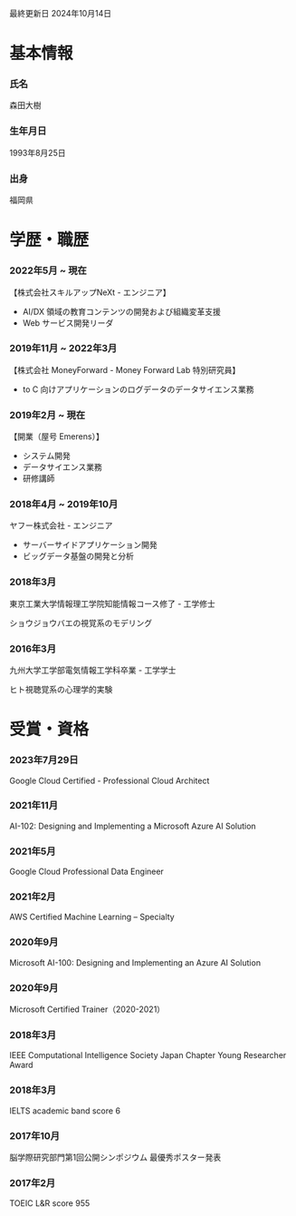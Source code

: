 最終更新日 2024年10月14日

# 基本情報

### 氏名

森田大樹

### 生年月日

1993年8月25日

### 出身

福岡県

# 学歴・職歴

### 2022年5月 ~ 現在

【株式会社スキルアップNeXt - エンジニア】

- AI/DX 領域の教育コンテンツの開発および組織変革支援
- Web サービス開発リーダ

### 2019年11月 ~ 2022年3月

【株式会社 MoneyForward - Money Forward Lab 特別研究員】

- to C 向けアプリケーションのログデータのデータサイエンス業務

### 2019年2月 ~ 現在

【開業（屋号 Emerens）】

- システム開発
- データサイエンス業務
- 研修講師

### 2018年4月 ~ 2019年10月

ヤフー株式会社 - エンジニア

- サーバーサイドアプリケーション開発
- ビッグデータ基盤の開発と分析

### 2018年3月

東京工業大学情報理工学院知能情報コース修了 - 工学修士

ショウジョウバエの視覚系のモデリング

### 2016年3月

九州大学工学部電気情報工学科卒業 - 工学学士

ヒト視聴覚系の心理学的実験

# 受賞・資格

### 2023年7月29日

Google Cloud Certified - Professional Cloud Architect

### 2021年11月

AI-102: Designing and Implementing a Microsoft Azure AI Solution

### 2021年5月

Google Cloud Professional Data Engineer

### 2021年2月

AWS Certified Machine Learning – Specialty

### 2020年9月

Microsoft AI-100: Designing and Implementing an Azure AI Solution

### 2020年9月

Microsoft Certified Trainer（2020-2021）

### 2018年3月

IEEE Computational Intelligence Society Japan Chapter Young Researcher Award

### 2018年3月

IELTS academic band score 6

### 2017年10月

脳学際研究部門第1回公開シンポジウム 最優秀ポスター発表

### 2017年2月

TOEIC L&R score 955
